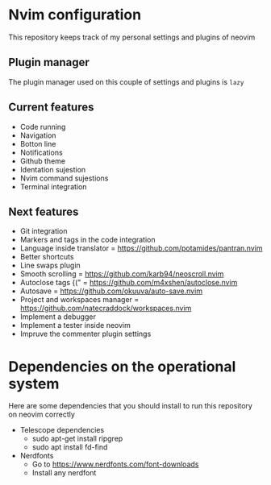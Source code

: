 # Nvim configuration
This repository keeps track of my personal settings and plugins of neovim

## Plugin manager
The plugin manager used on this couple of settings and plugins is `lazy`

## Current features
- Code running
- Navigation
- Botton line
- Notifications
- Github theme
- Identation sujestion
- Nvim command sujestions
- Terminal integration

## Next features
- Git integration
- Markers and tags in the code integration
- Language inside translator = https://github.com/potamides/pantran.nvim
- Better shortcuts
- Line swaps plugin
- Smooth scrolling = https://github.com/karb94/neoscroll.nvim
- Autoclose tags {(" = https://github.com/m4xshen/autoclose.nvim
- Autosave = https://github.com/okuuva/auto-save.nvim
- Project and workspaces manager = https://github.com/natecraddock/workspaces.nvim
- Implement a debugger
- Implement a tester inside neovim
- Impruve the commenter plugin settings

# Dependencies on the operational system
Here are some dependencies that you should install to run this repository on neovim correctly
- Telescope dependencies
  - sudo apt-get install ripgrep
  - sudo apt install fd-find
- Nerdfonts
  - Go to https://www.nerdfonts.com/font-downloads
  - Install any nerdfont
